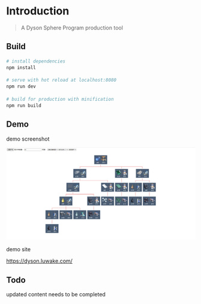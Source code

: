 # Introduction

> A Dyson Sphere Program production tool

## Build

``` bash
# install dependencies
npm install

# serve with hot reload at localhost:8080
npm run dev

# build for production with minification
npm run build
```
## Demo

demo screenshot

![screenshot](static/demo.png)

demo site

https://dyson.luwake.com/

## Todo

updated content needs to be completed
